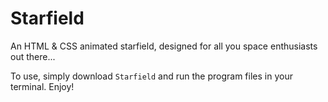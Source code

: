 # Starfield

An HTML & CSS animated starfield, designed for all you space enthusiasts out there...

To use, simply download `Starfield` and run the program files in your terminal. Enjoy!
